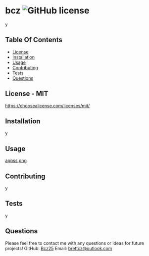 
# bcz ![GitHub license](https://img.shields.io/github/license/Naereen/StrapDown.js.svg)
y

## Table Of Contents
* [License](#license)   
* [Installation](#install)
* [Usage](#use)
* [Contributing](#contributing)
* [Tests](#test)
* [Questions](#questions)

<a name="license"></a>
## License - MIT
https://choosealicense.com/licenses/mit/

<a name="install"></a>
## Installation
y

<a name="use"></a>
## Usage
[appss.png](https://github.com/Bcz25/readme-gen/blob/main/appss.png)

<a name="contributing"></a>
## Contributing
y

<a name="test"></a>
## Tests
y

<a name="questions"></a>
## Questions
Please feel free to contact me with any questions or ideas for future projects!
GitHub: [Bcz25](https://github.com/Bcz25)
Email: brettcz@outlook.com
